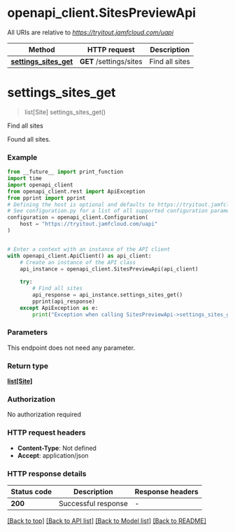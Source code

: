 # openapi_client.SitesPreviewApi

All URIs are relative to *https://tryitout.jamfcloud.com/uapi*

Method | HTTP request | Description
------------- | ------------- | -------------
[**settings_sites_get**](SitesPreviewApi.md#settings_sites_get) | **GET** /settings/sites | Find all sites 


# **settings_sites_get**
> list[Site] settings_sites_get()

Find all sites 

Found all sites. 

### Example

```python
from __future__ import print_function
import time
import openapi_client
from openapi_client.rest import ApiException
from pprint import pprint
# Defining the host is optional and defaults to https://tryitout.jamfcloud.com/uapi
# See configuration.py for a list of all supported configuration parameters.
configuration = openapi_client.Configuration(
    host = "https://tryitout.jamfcloud.com/uapi"
)


# Enter a context with an instance of the API client
with openapi_client.ApiClient() as api_client:
    # Create an instance of the API class
    api_instance = openapi_client.SitesPreviewApi(api_client)
    
    try:
        # Find all sites 
        api_response = api_instance.settings_sites_get()
        pprint(api_response)
    except ApiException as e:
        print("Exception when calling SitesPreviewApi->settings_sites_get: %s\n" % e)
```

### Parameters
This endpoint does not need any parameter.

### Return type

[**list[Site]**](Site.md)

### Authorization

No authorization required

### HTTP request headers

 - **Content-Type**: Not defined
 - **Accept**: application/json

### HTTP response details
| Status code | Description | Response headers |
|-------------|-------------|------------------|
**200** | Successful response |  -  |

[[Back to top]](#) [[Back to API list]](../README.md#documentation-for-api-endpoints) [[Back to Model list]](../README.md#documentation-for-models) [[Back to README]](../README.md)

